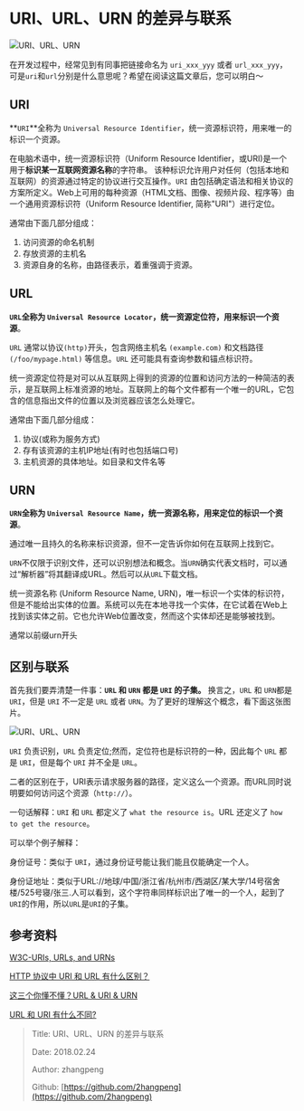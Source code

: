 # URI、URL、URN 的差异与联系

![URI&#x3001;URL&#x3001;URN](http://file.zhangpeng.site/2018/02/24/1.png)

在开发过程中，经常见到有同事把链接命名为 `uri_xxx_yyy` 或者 `url_xxx_yyy`，可是`uri`和`url`分别是什么意思呢？希望在阅读这篇文章后，您可以明白～

## URI

**`URI`**全称为 `Universal Resource Identifier`，统一资源标识符，用来唯一的标识一个资源。

在电脑术语中，统一资源标识符（Uniform Resource Identifier，或URI\)是一个用于**标识某一互联网资源名称**的字符串。 该种标识允许用户对任何（包括本地和互联网）的资源通过特定的协议进行交互操作。`URI` 由包括确定语法和相关协议的方案所定义。Web上可用的每种资源（HTML文档、图像、视频片段、程序等）由一个通用资源标识符（Uniform Resource Identifier, 简称"URI"）进行定位。

通常由下面几部分组成：

1. 访问资源的命名机制
2. 存放资源的主机名
3. 资源自身的名称，由路径表示，着重强调于资源。

## URL

**`URL`**全称为 `Universal Resource Locator`，统一资源定位符，用来**标识一个资源**。

`URL` 通常以协议`(http)`开头，包含网络主机名 `(example.com)` 和文档路径 `(/foo/mypage.html)` 等信息。`URL` 还可能具有查询参数和锚点标识符。

统一资源定位符是对可以从互联网上得到的资源的位置和访问方法的一种简洁的表示，是互联网上标准资源的地址。互联网上的每个文件都有一个唯一的URL，它包含的信息指出文件的位置以及浏览器应该怎么处理它。

通常由下面几部分组成：

1. 协议\(或称为服务方式\)
2. 存有该资源的主机IP地址\(有时也包括端口号\)
3. 主机资源的具体地址。如目录和文件名等

## URN

**`URN`**全称为 `Universal Resource Name`，统一资源名称，用来定位的**标识一个资源**。

通过唯一且持久的名称来标识资源，但不一定告诉你如何在互联网上找到它。

`URN`不仅限于识别文件，还可以识别想法和概念。当`URN`确实代表文档时，可以通过“解析器”将其翻译成URL。然后可以从`URL`下载文档。

统一资源名称 \(Uniform Resource Name, URN\)，唯一标识一个实体的标识符，但是不能给出实体的位置。系统可以先在本地寻找一个实体，在它试着在Web上找到该实体之前。它也允许Web位置改变，然而这个实体却还是能够被找到。

通常以前缀urn开头

## 区别与联系

首先我们要弄清楚一件事：**`URL` 和 `URN` 都是 `URI` 的子集。** 换言之，`URL` 和 `URN`都是 `URI`，但是 `URI` 不一定是 `URL` 或者 `URN`。为了更好的理解这个概念，看下面这张图片。

![URI&#x3001;URL&#x3001;URN](http://file.zhangpeng.site/2018/02/24/2.jpg)

`URI` 负责识别，`URL` 负责定位;然而，定位符也是标识符的一种，因此每个 `URL` 都是 `URI`，但是每个 `URI` 并不全是 `URL`。

二者的区别在于，URI表示请求服务器的路径，定义这么一个资源。而URL同时说明要如何访问这个资源（`http://`）。

一句话解释：`URI` 和 `URL` 都定义了 `what the resource is`。URL 还定义了 `how to get the resource`。

可以举个例子解释：

身份证号：类似于 `URI`，通过身份证号能让我们能且仅能确定一个人。

身份证地址：类似于URL://地球/中国/浙江省/杭州市/西湖区/某大学/14号宿舍楼/525号寝/张三.人可以看到，这个字符串同样标识出了唯一的一个人，起到了`URI`的作用，所以`URL`是`URI`的子集。

## 参考资料

[W3C-URIs, URLs, and URNs](https://www.w3.org/TR/uri-clarification/)

[HTTP 协议中 URI 和 URL 有什么区别？](https://www.zhihu.com/question/21950864)

[这三个你懂不懂？URL & URI & URN](https://www.jianshu.com/p/cb0dbbf2fd15)

[URL 和 URI 有什么不同?](https://www.zhihu.com/question/19557151)

> Title: URI、URL、URN 的差异与联系
>
> Date: 2018.02.24
>
> Author: zhangpeng
>
> Github: [https://github.com/2hangpeng](https://github.com/2hangpeng)

